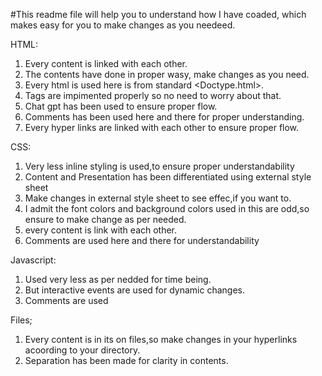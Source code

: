 #This readme file will help you to understand how I have coaded, which makes easy for you to make changes as you needeed.

HTML:
1. Every content is linked with each other.
2. The contents have done in proper wasy, make changes as you need.
3. Every html is used here is from standard <Doctype.html>.
4. Tags are impimented properly so no need to worry about that.
5. Chat gpt has been used to ensure proper flow.
6. Comments has been used here and there for proper understanding.
7. Every hyper links are linked with each other to ensure proper flow.

CSS:
1. Very less inline styling is used,to ensure proper understandability
2. Content and Presentation has been differentiated using external style sheet
3. Make changes in external style sheet to see effec,if you want to.
4. I admit the font colors and background colors used in this are odd,so ensure to make change as per needed.
5. every content is link with each other.
6. Comments are used here and there for understandability

Javascript:
1. Used very less as per nedded for time being.
2. But interactive events are used for dynamic changes.
3. Comments are used

Files;
1. Every content is in its on files,so make changes in your hyperlinks acoording to your directory.
2. Separation has been made for clarity in contents.
